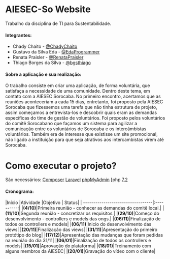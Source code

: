 # AIESEC-So Website

Trabalho da disciplina de TI para Sustentabilidade.

#### Integrantes:
- Chady Chaito - [@ChadyChaito](https://github.com/chadychaito)
- Gustavo da Silva Eda - [@EdaProgrammer](https://github.com/EdaProgrammer)
- Renata Praisler - [@RenataPraisler](https://github.com/RenataPraisler)
- Thiago Borges da Silva - [@bgsthiago](https://github.com/bgsthiago)


#### Sobre a aplicação e sua realização:
O trabalho consiste em criar uma aplicação, de forma voluntária, que satisfaça a necessidade de uma comunidade. Dentro deste tema,
em contato com a AIESEC Sorocaba.
No primeiro encontro, acertamos que as reuniões aconteceriam a cada 15 dias, entretanto, foi proposto pela AIESEC Sorocaba que fizessemos uma tarefa que não tinha estrutura de projeto, assim começamos a entrevista-los e descobrir quais eram as demandas específicas do time de gestão de voluntários.
Foi proposto pelos voluntários do comitê Sorocabano que façamos um sistema para agilizar a comunicação entre
os voluntários de Sorocaba e os intercâmbistas voluntários. Também era de interesse que existisse um site promocional, não ligado a instituição para que seja atrativos aos intercambistas virem até Sorocaba.

# Como executar o projeto?
São necessários:
[Composer](https://getcomposer.org/) 
[Laravel](https://laravel.com/)
[phpMyAdmin](https://www.phpmyadmin.net/)
[php [7.2](http://php.net/downloads.php)

#### Cronograma:

|Início |Atividade |Objetivo | Status|
| ----------------------------------|:----------:|
|**(4/10)**|Primeira reunião - conhecer as demandas do comitê local.|
|**(11/10)**|Segunda reunião - concretizar os requisitos.|
|**(29/10)**|Começo do desenvolvimento - controllers e models das ongs.|
|**(06/11)**|Finalização de todos os controllers e models|
|**(06/11)**|Inicio do desenvolvimento das views|
|**(20/11)**|Finalização das views|
|**(31/11)**|Apresentação do primeiro protótipo do blog|
|**(17/12)**|Apresentação das mudanças que foram pedidas na reunião do dia 31/11|
|**(06/01)**|Finalização de todos os controllers e models|
|**(15/01)**|Aprovação do plataforma|
|**(18/01)**|Treinamento com alguns membros da AIESEC|
|**(20/01)**|Gravação do vídeo com o cliente|

